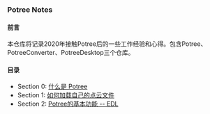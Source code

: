 ### Potree Notes

#### 前言
本仓库将记录2020年接触Potree后的一些工作经验和心得。包含Potree、PotreeConverter、PotreeDesktop三个仓库。  


#### 目录

- Section 0: [什么是 Potree](https://github.com/yurui01/potree-notes/blob/main/sections/section-0/README.md)
- Section 1: [如何加载自己的点云文件](https://github.com/yurui01/potree-notes/blob/main/sections/section-1/README.md)
- Section 2: [Potree的基本功能 -- EDL](https://github.com/yurui01/potree-notes/blob/main/sections/section-2/README.md)
